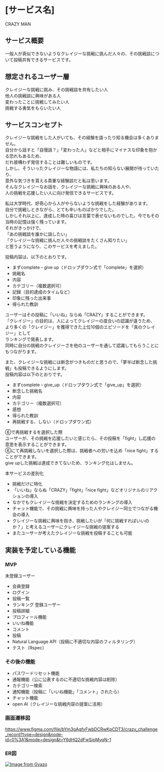 # [サービス名]
CRAZY MAN

## サービス概要
一般人が真似できないようなクレイジーな挑戦に挑んだ人々の、その挑戦談について投稿共有できるサービスです。

## 想定されるユーザー層
クレイジーな挑戦に挑み、その挑戦談を共有したい人  
他人の挑戦談に興味がある人  
変わったことに挑戦してみたい人  
挑戦する勇気をもらいたい人  

## サービスコンセプト
クレイジーな挑戦をした人がいても、その経験を語ったり知る機会は多くありません。  
自分から話すと「自慢話？」「変わった人」などと相手にマイナスな印象を抱かる恐れもあるため、  
だれ彼構わず発信することは難しいものです。  
しかし、そういったクレイジーな物語には、私たちの知らない展開が待っていたり、  
意外な気づきを貰える貴重な経験談だと私は思います。  
そんなクレイジーなお話を、クレイジーな挑戦に興味のある人や、  
人の挑戦を応援したい人に向け発信できるサービスです。  

私は大学時代、好奇心から人がやらないような挑戦をした経験があります。  
自分で挑戦しときながら、とても辛いものばかりでした。  
しかしそれ以上に、達成した時の喜びは言葉で表せないものでした。今でもその当時の記憶は強く残っています。  
それがきっかけで、  
「あの挑戦談を誰かに話したい」  
「クレイジーな挑戦に挑んだ人々の挑戦談をたくさん知りたい」  
と思うようになり、このサービスを考えました。  

投稿内容は、以下のとおりです。  
* まずcomplete・give up（ドロップダウン式で「complete」を選択）
* 挑戦名
* 内容
* カテゴリー（複数選択可）
* 記録（目的達成のタイムなど）
* 印象に残った出来事
* 得られた教訓

ユーザーはその投稿に「いいね」ならぬ「CRAZY」することができます。  
「クレイジー」の目的は、人によってクレイジーの度合いの認識が違うため、  
より多くの「クレイジー」を獲得できた上位10個のエピソードを「真のクレイジー」として  
ランキングで発表します。  
同時に自分の挑戦のクレイジーさを他のユーザーを通して認識してもらうことにもつながります。

また、クレイジーな挑戦には断念がつきものだと思うので、「夢半ば断念した挑戦」も投稿できるようにします。  
投稿内容は以下のとおりです。
* まずcomplete・give_up（ドロップダウン式で「give_up」を選択）
* 断念した挑戦名
* 内容
* カテゴリー（複数選択可）
* 感想
* 得られた教訓
* 再挑戦する、しない（ドロップダウン式）

⑥で再挑戦するを選択した際  
ユーザーが、その挑戦を応援したいと感じたら、その投稿を「fight」し応援の意思を表示することができます。  
⑥にて再挑戦しないを選択した際は、挑戦者への労いを込め「nice fight」することができます。  
give upした挑戦は達成できてないため、ランキング化はしません。  

本サービスの差別化
* 挑戦だけに特化
* 「いいね」ならぬ「CRAZY」「fight」「nice fight」などオリジナルのリアクションの導入
* なかでもクレイジーな挑戦を決定するためのランキングの導入
* チャット機能で、その挑戦に興味を持った人やクレイジー同士でつながる機会の導入
* クレイジーな挑戦に興味を抱き、挑戦したいが「何に挑戦すればいいのか？」と考えるユーザーにクレイジーな挑戦の提案する　　
* またユーザーが考えたクレイジーな挑戦を投稿することも可能

## 実装を予定している機能
### MVP
未登録ユーザー
* 会員登録
* ログイン
* 投稿一覧
* ランキング
登録ユーザー
* 投稿詳細
* プロフィール機能
* いいね機能
* コメント
* 投稿
* Natural Language API（投稿に不適切な内容のフィルタリング）
* テスト（Rspec）

### その後の機能
* パスワードリセット機能
* 通報機能（公に公表するのに不適切な挑戦内容は削除）
* カテゴリー検索
* 通知機能（投稿に「いいね機能」「コメント」されたら）
* チャット機能
* open AI（クレイジーな挑戦内容の提案に活用）

### 画面遷移図
https://www.figma.com/file/bYm3gAgfyFwbDCRwKpCDT3/crazy_challenge_record?type=design&node-id=0%3A1&mode=design&t=Y6dHQ2dFwSjpMyqN-1

### ER図
[![Image from Gyazo](https://i.gyazo.com/dc7bf15945dc048469560cfc4b9bfa77.png)](https://gyazo.com/dc7bf15945dc048469560cfc4b9bfa77)